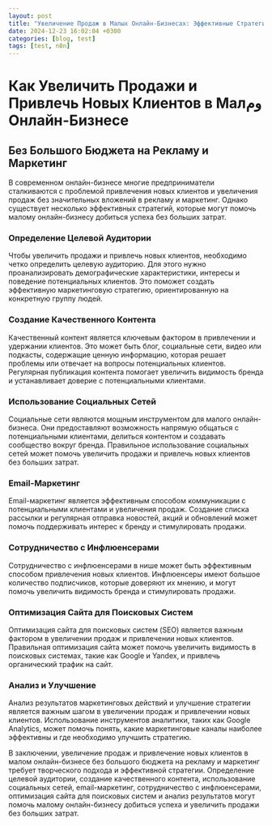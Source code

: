 ```yaml
---
layout: post
title: "Увеличение Продаж в Малых Онлайн-Бизнесах: Эффективные Стратегии Без Больших Затрат"
date: 2024-12-23 16:02:04 +0300
categories: [blog, test]
tags: [test, n8n]
---
```


# Как Увеличить Продажи и Привлечь Новых Клиентов в Малوم Онлайн-Бизнесе
## Без Большого Бюджета на Рекламу и Маркетинг
В современном онлайн-бизнесе многие предприниматели сталкиваются с проблемой привлечения новых клиентов и увеличения продаж без значительных вложений в рекламу и маркетинг. Однако существует несколько эффективных стратегий, которые могут помочь малому онлайн-бизнесу добиться успеха без больших затрат.

### Определение Целевой Аудитории
Чтобы увеличить продажи и привлечь новых клиентов, необходимо четко определить целевую аудиторию. Для этого нужно проанализировать демографические характеристики, интересы и поведение потенциальных клиентов. Это поможет создать эффективную маркетинговую стратегию, ориентированную на конкретную группу людей.

### Создание Качественного Контента
Качественный контент является ключевым фактором в привлечении и удержании клиентов. Это может быть блог, социальные сети, видео или подкасты, содержащие ценную информацию, которая решает проблемы или отвечает на вопросы потенциальных клиентов. Регулярная публикация контента помогает увеличить видимость бренда и устанавливает доверие с потенциальными клиентами.

### Использование Социальных Сетей
Социальные сети являются мощным инструментом для малого онлайн-бизнеса. Они предоставляют возможность напрямую общаться с потенциальными клиентами, делиться контентом и создавать сообщество вокруг бренда. Правильное использование социальных сетей может помочь увеличить продажи и привлечь новых клиентов без больших затрат.

### Email-Маркетинг
Email-маркетинг является эффективным способом коммуникации с потенциальными клиентами и увеличения продаж. Создание списка рассылки и регулярная отправка новостей, акций и обновлений может помочь поддерживать интерес к бренду и стимулировать продажи.

### Сотрудничество с Инфлюенсерами
Сотрудничество с инфлюенсерами в нише может быть эффективным способом привлечения новых клиентов. Инфлюенсеры имеют большое количество подписчиков, которые доверяют их мнению, и могут помочь увеличить видимость бренда и стимулировать продажи.

### Оптимизация Сайта для Поисковых Систем
Оптимизация сайта для поисковых систем (SEO) является важным фактором в увеличении продаж и привлечении новых клиентов. Правильная оптимизация сайта может помочь увеличить видимость в поисковых системах, такие как Google и Yandex, и привлечь органический трафик на сайт.

### Анализ и Улучшение
Анализ результатов маркетинговых действий и улучшение стратегии является важным шагом в увеличении продаж и привлечении новых клиентов. Использование инструментов аналитики, таких как Google Analytics, может помочь понять, какие маркетинговые каналы наиболее эффективны и где необходимо улучшить стратегию.

В заключении, увеличение продаж и привлечение новых клиентов в малом онлайн-бизнесе без большого бюджета на рекламу и маркетинг требует творческого подхода и эффективной стратегии. Определение целевой аудитории, создание качественного контента, использование социальных сетей, email-маркетинг, сотрудничество с инфлюенсерами, оптимизация сайта для поисковых систем и анализ результатов могут помочь малому онлайн-бизнесу добиться успеха и увеличить продажи без больших затрат.